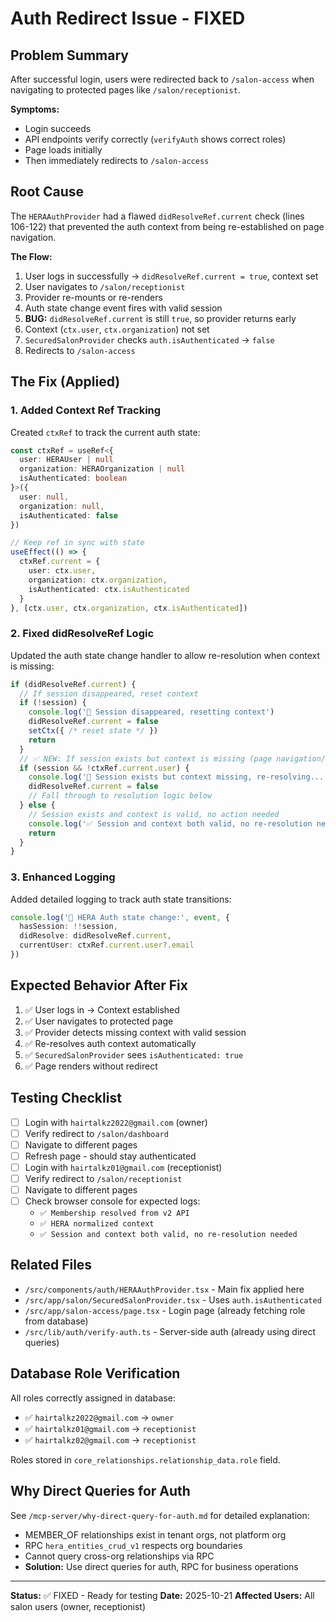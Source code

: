# Auth Redirect Issue - FIXED

## Problem Summary
After successful login, users were redirected back to `/salon-access` when navigating to protected pages like `/salon/receptionist`.

**Symptoms:**
- Login succeeds
- API endpoints verify correctly (`verifyAuth` shows correct roles)
- Page loads initially
- Then immediately redirects to `/salon-access`

## Root Cause
The `HERAAuthProvider` had a flawed `didResolveRef.current` check (lines 106-122) that prevented the auth context from being re-established on page navigation.

**The Flow:**
1. User logs in successfully → `didResolveRef.current = true`, context set
2. User navigates to `/salon/receptionist`
3. Provider re-mounts or re-renders
4. Auth state change event fires with valid session
5. **BUG:** `didResolveRef.current` is still `true`, so provider returns early
6. Context (`ctx.user`, `ctx.organization`) not set
7. `SecuredSalonProvider` checks `auth.isAuthenticated` → `false`
8. Redirects to `/salon-access`

## The Fix (Applied)

### 1. Added Context Ref Tracking
Created `ctxRef` to track the current auth state:

```typescript
const ctxRef = useRef<{
  user: HERAUser | null
  organization: HERAOrganization | null
  isAuthenticated: boolean
}>({
  user: null,
  organization: null,
  isAuthenticated: false
})

// Keep ref in sync with state
useEffect(() => {
  ctxRef.current = {
    user: ctx.user,
    organization: ctx.organization,
    isAuthenticated: ctx.isAuthenticated
  }
}, [ctx.user, ctx.organization, ctx.isAuthenticated])
```

### 2. Fixed didResolveRef Logic
Updated the auth state change handler to allow re-resolution when context is missing:

```typescript
if (didResolveRef.current) {
  // If session disappeared, reset context
  if (!session) {
    console.log('🔐 Session disappeared, resetting context')
    didResolveRef.current = false
    setCtx({ /* reset state */ })
    return
  }
  // ✅ NEW: If session exists but context is missing (page navigation/reload), allow re-resolution
  if (session && !ctxRef.current.user) {
    console.log('🔄 Session exists but context missing, re-resolving...')
    didResolveRef.current = false
    // Fall through to resolution logic below
  } else {
    // Session exists and context is valid, no action needed
    console.log('✅ Session and context both valid, no re-resolution needed')
    return
  }
}
```

### 3. Enhanced Logging
Added detailed logging to track auth state transitions:

```typescript
console.log('🔐 HERA Auth state change:', event, {
  hasSession: !!session,
  didResolve: didResolveRef.current,
  currentUser: ctxRef.current.user?.email
})
```

## Expected Behavior After Fix

1. ✅ User logs in → Context established
2. ✅ User navigates to protected page
3. ✅ Provider detects missing context with valid session
4. ✅ Re-resolves auth context automatically
5. ✅ `SecuredSalonProvider` sees `isAuthenticated: true`
6. ✅ Page renders without redirect

## Testing Checklist

- [ ] Login with `hairtalkz2022@gmail.com` (owner)
- [ ] Verify redirect to `/salon/dashboard`
- [ ] Navigate to different pages
- [ ] Refresh page - should stay authenticated
- [ ] Login with `hairtalkz01@gmail.com` (receptionist)
- [ ] Verify redirect to `/salon/receptionist`
- [ ] Navigate to different pages
- [ ] Check browser console for expected logs:
  - `✅ Membership resolved from v2 API`
  - `✅ HERA normalized context`
  - `✅ Session and context both valid, no re-resolution needed`

## Related Files

- `/src/components/auth/HERAAuthProvider.tsx` - Main fix applied here
- `/src/app/salon/SecuredSalonProvider.tsx` - Uses `auth.isAuthenticated`
- `/src/app/salon-access/page.tsx` - Login page (already fetching role from database)
- `/src/lib/auth/verify-auth.ts` - Server-side auth (already using direct queries)

## Database Role Verification

All roles correctly assigned in database:
- ✅ `hairtalkz2022@gmail.com` → `owner`
- ✅ `hairtalkz01@gmail.com` → `receptionist`
- ✅ `hairtalkz02@gmail.com` → `receptionist`

Roles stored in `core_relationships.relationship_data.role` field.

## Why Direct Queries for Auth

See `/mcp-server/why-direct-query-for-auth.md` for detailed explanation:
- MEMBER_OF relationships exist in tenant orgs, not platform org
- RPC `hera_entities_crud_v1` respects org boundaries
- Cannot query cross-org relationships via RPC
- **Solution:** Use direct queries for auth, RPC for business operations

---

**Status:** ✅ FIXED - Ready for testing
**Date:** 2025-10-21
**Affected Users:** All salon users (owner, receptionist)
